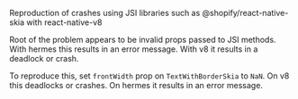 Reproduction of crashes using JSI libraries such as @shopify/react-native-skia with react-native-v8

Root of the problem appears to be invalid props passed to JSI methods. With hermes this results in an error message. With v8 it results in a deadlock or crash.

To reproduce this, set `frontWidth` prop on `TextWithBorderSkia` to `NaN`. On v8 this deadlocks or crashes. On hermes it results in an error message.
